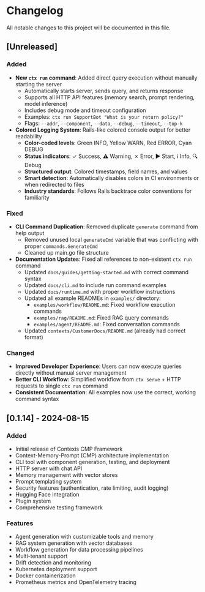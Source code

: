 # Changelog

All notable changes to this project will be documented in this file.

## [Unreleased]

### Added
- **New `ctx run` command**: Added direct query execution without manually starting the server
  - Automatically starts server, sends query, and returns response
  - Supports all HTTP API features (memory search, prompt rendering, model inference)
  - Includes debug mode and timeout configuration
  - Examples: `ctx run SupportBot "What is your return policy?"`
  - Flags: `--addr`, `--component`, `--data`, `--debug`, `--timeout`, `--top-k`
- **Colored Logging System**: Rails-like colored console output for better readability
  - **Color-coded levels**: Green INFO, Yellow WARN, Red ERROR, Cyan DEBUG
  - **Status indicators**: ✓ Success, ⚠ Warning, ✗ Error, ▶ Start, ℹ Info, 🔍 Debug
  - **Structured output**: Colored timestamps, field names, and values
  - **Smart detection**: Automatically disables colors in CI environments or when redirected to files
  - **Industry standards**: Follows Rails backtrace color conventions for familiarity

### Fixed
- **CLI Command Duplication**: Removed duplicate `generate` command from help output
  - Removed unused local `generateCmd` variable that was conflicting with proper `commands.GenerateCmd`
  - Cleaned up main.go file structure
- **Documentation Updates**: Fixed all references to non-existent `ctx run` command
  - Updated `docs/guides/getting-started.md` with correct command syntax
  - Updated `docs/cli.md` to include run command examples
  - Updated `docs/runtime.md` with proper workflow instructions
  - Updated all example READMEs in `examples/` directory:
    - `examples/workflow/README.md`: Fixed workflow execution commands
    - `examples/rag/README.md`: Fixed RAG query commands
    - `examples/agent/README.md`: Fixed conversation commands
  - Updated `contexts/CustomerDocs/README.md` (already had correct format)

### Changed
- **Improved Developer Experience**: Users can now execute queries directly without manual server management
- **Better CLI Workflow**: Simplified workflow from `ctx serve` + HTTP requests to single `ctx run` command
- **Consistent Documentation**: All examples now use the correct, working command syntax

## [0.1.14] - 2024-08-15

### Added
- Initial release of Contexis CMP Framework
- Context-Memory-Prompt (CMP) architecture implementation
- CLI tool with component generation, testing, and deployment
- HTTP server with chat API
- Memory management with vector stores
- Prompt templating system
- Security features (authentication, rate limiting, audit logging)
- Hugging Face integration
- Plugin system
- Comprehensive testing framework

### Features
- Agent generation with customizable tools and memory
- RAG system generation with vector databases
- Workflow generation for data processing pipelines
- Multi-tenant support
- Drift detection and monitoring
- Kubernetes deployment support
- Docker containerization
- Prometheus metrics and OpenTelemetry tracing
